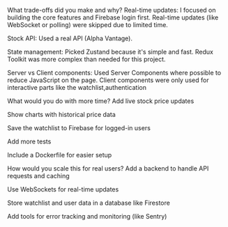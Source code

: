 What trade-offs did you make and why?
Real-time updates: I focused on building the core features and Firebase login first. Real-time updates (like WebSocket or polling) were skipped due to limited time.

Stock API: Used a real API (Alpha Vantage).

State management: Picked Zustand because it's simple and fast. Redux Toolkit was more complex than needed for this project.

Server vs Client components: Used Server Components where possible to reduce JavaScript on the page. Client components were only used for interactive parts like the watchlist,authentication

What would you do with more time?
Add live stock price updates

Show charts with historical price data

Save the watchlist to Firebase for logged-in users

Add more tests

Include a Dockerfile for easier setup

How would you scale this for real users?
Add a backend to handle API requests and caching

Use WebSockets for real-time updates

Store watchlist and user data in a database like Firestore

Add tools for error tracking and monitoring (like Sentry)
